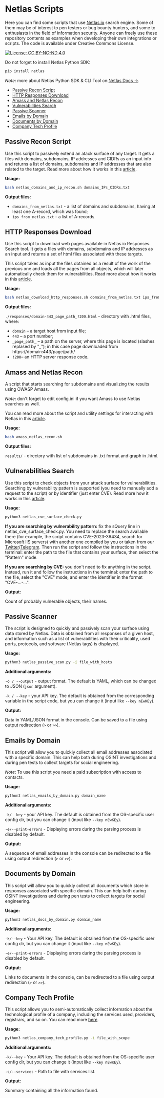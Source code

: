 # Netlas Scripts <!-- omit in toc -->

Here you can find some scripts that use [Netlas.io](https://netlas.io) search engine. Some of them may be of interest to pen testers or bug bounty  hunters, and some to enthusiasts in the field of information security. Anyone can freely use these repository contents as examples when developing their own integrations or scripts. The code is available under Creative Commons License.

<span class="hidden">[![License: CC BY-NC-ND 4.0](https://img.shields.io/badge/License-CC%20BY--NC--ND%204.0-lightgrey.svg)](https://creativecommons.org/licenses/by-nc-nd/4.0/)</span>

Do not forget to install Netlas Python SDK:

```bash
pip install netlas
```
*Note*: more about Netlas Python SDK & CLI Tool on [Netlas Docs &rarr;](https://docs.netlas.io/automation/setup/).  

- [Passive Recon Script](#passive-recon-script)
- [HTTP Responses Download](#http-responses-download)
- [Amass and Netlas Recon](#amass-and-netlas-recon)
- [Vulnerabilities Search](#vulnerabilities-search)
- [Passive Scanner](#passive-scanner)
- [Emails by Domain](#emails-by-domain)
- [Documents by Domain](#documents-by-domain)
- [Company Tech Profile](#company-tech-profile)

## Passive Recon Script

Use this script to passively extend an atack surface of any target. It gets a files with domains, subdomains, IP addresses and CIDRs as an input info and returns a list of domains, subdomains and IP addresses that are also related to the target. Read more about how it works in this [article](https://netlas.medium.com/fast-one-shot-passive-recon-script-with-netlas-io-53a75b018fcc).

**Usage:** 

```bash
bash netlas_domains_and_ip_recon.sh domains_IPs_CIDRs.txt
```

**Output files:**

- `domains_from_netlas.txt` - a list of domains and subdomains, having at least one A-record, which was found;
- `ips_from_netlas.txt` - a list of A-records.


## HTTP Responses Download

Use this script to download web pages available in Netlas.io Responses Search tool. It gets a files with domains, subdomains and IP addresses as an input and returns a set of html files associated with these targets.

This script takes as input the files obtained as a result of the work of the previous one and loads all the pages from all objects, which will later automatically check them for vulnerabilities. Read more about how it works in this [article](https://netlas.medium.com/fast-one-shot-passive-recon-script-with-netlas-io-53a75b018fcc).

**Usage:**

```bash
bash netlas_download_http_responses.sh domains_from_netlas.txt ips_from_netlas.txt
```

**Output files:**

`./responses/domain-443_page_path_!200.html` - directory with .html files, where:

- `domain` – a target host from input file;
- `443` – a port number;
- `_page_path_` – a path on the server, where this page is located (slashes replased by "_");
  in this case page downloaded from https://domain:443/page/path/
- `!200`– an HTTP server response code.


## Amass and Netlas Recon

A script that starts searching for subdomains and visualizing the results using OWASP Amass.

*Note*: don't forget to edit config.ini if you want Amass to use Netlas searches as well.

You can read more about the script and utility settings for interacting with Netlas in this [article](https://netlas.medium.com/using-owasp-amass-with-netlas-io-module-cb7308669ecd).

**Usage:**

```bash
bash amass_netlas_recon.sh
```

**Output files:**

`results/` - directory with list of subdomains in .txt format and graph in .html.


## Vulnerabilities Search

Use this script to check objects from your attack surface for vulnerabilities. Searching by vulnerability pattern is supported (you need to manually add a request to the script) or by identifier (just enter CVE).
Read more how it works in this [article](https://netlas.medium.com/how-to-find-probably-vulnerable-objects-in-your-own-surface-with-netlas-io-7f3448363892).

**Usage:**

```bash
python3 netlas_cve_surface_check.py
```

**If you are searching by vulnerability pattern:** fix the sQuery line in netlas_cve_surface_check.py. You need to replace the search available there (for example, the script contains CVE-2023-36434, search for Microsoft IIS servers) with another one compiled by you or taken from our [Twitter](https://twitter.com/Netlas_io)/[Telegram](https://t.me/netlas).
Then run the script and follow the instructions in the terminal: enter the path to the file that contains your surface, then select the "Pattern" mode.

**If you are searching by CVE:** you don't need to fix anything in the script. Instead, run it and follow the instructions in the terminal: enter the path to the file, select the "CVE" mode, and enter the identifier in the format "CVE-...-...".

**Output:**

Count of probably vulnerable objects, their names.


## Passive Scanner

The script is designed to quickly and passively scan your surface using data stored by Netlas. Data is obtained from all responses of a given host, and information such as a list of vulnerabilities with their criticality, used ports, protocols, and software (Netlas tags) is displayed.

**Usage:**

```bash
python3 netlas_passive_scan.py -i file_with_hosts
```

**Additional arguments:**

`-o / --output` - output format. The default is YAML, which can be changed to JSON (`json` argument).

`-k / --key` - your API key. The default is obtained from the corresponding variable in the script code, but you can change it (input like `--key nEwKEy`).

**Output:**

Data in YAML/JSON format in the console. Can be saved to a file using output redirection (`>` or `>>`).


## Emails by Domain

This script will allow you to quickly collect all email addresses associated with a specific domain. This can help both during OSINT investigations and during pen tests to collect targets for social engineering.

*Note*: To use this script you need a paid subscription with access to contacts.

**Usage:**

```bash
python3 netlas_emails_by_domain.py domain_name
```

**Additional arguments:**

`-k/--key` - your API key. The default is obtained from the OS-specific user config dir, but you can change it (input like `--key nEwKEy`).

`-e/--print-errors` - Displaying errors during the parsing process is disabled by default.

**Output:**

A sequence of email addresses in the console can be redirected to a file using output redirection (`>` or `>>`).


## Documents by Domain

This script will allow you to quickly collect all documents which store in responses associated with specific domain. This can help both during OSINT investigations and during pen tests to collect targets for social engineering.

**Usage:**

```bash
python3 netlas_docs_by_domain.py domain_name
```

**Additional arguments:**

`-k/--key` - Your API key. The default is obtained from the OS-specific user config dir, but you can change it (input like `--key nEwKEy`).

`-e/--print-errors` - Displaying errors during the parsing process is disabled by default.

**Output:**

Links to documents in the console, can be redirected to a file using output redirection (`>` or `>>`).


## Company Tech Profile

This script allows you to semi-automatically collect information about the technological profile of a company, including the services used, providers, registrars, and so on. You can read more [here](https://blog.netlas.io/building-tech-profile-of-a-company-f2145dedad31).

**Usage:**

```bash
python3 netlas_company_tech_profile.py -i file_with_scope
```

**Additional arguments:**

`-k/--key` - Your API key. The default is obtained from the OS-specific user config dir, but you can change it (input like `--key nEwKEy`).

`-s/--services` - Path to file with services list.

**Output:**

Summary containing all the information found.
